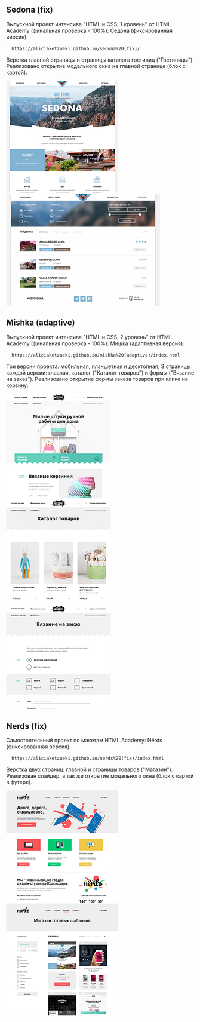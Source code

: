 Sedona (fix)
------------

Выпускной проект интенсива "HTML и CSS, 1 уровень" от HTML Academy (финальная проверка - 100%): Седона (фиксированная версия):

      https://aliciaketzueki.github.io/sedona%20(fix)/

Верстка главной страницы и страницы каталога гостиниц ("Гостиницы"). Реализовано открытие модального окна на главной странице (блок с картой).

![Sedona - index](https://github.com/aliciaketzueki/aliciaketzueki.github.io/raw/master/img/sedona-index-1200.jpg)
![Sedona - hotels](https://github.com/aliciaketzueki/aliciaketzueki.github.io/raw/master/img/sedona-hotels-1200.jpg)


Mishka (adaptive)
------------

Выпускной проект интенсива "HTML и CSS, 2 уровень" от HTML Academy (финальная проверка - 100%): Мишка (адаптивная версия):

      https://aliciaketzueki.github.io/mishka%20(adaptive)/index.html

Три версии проекта: мобильная, планшетная и десктопная; 3 страницы каждой версии: главная, каталог ("Каталог товаров") и формы ("Вязание на заказ"). Реализовано открытие формы заказа товаров при клике на корзину.

![Mishka - index](https://github.com/aliciaketzueki/aliciaketzueki.github.io/raw/master/img/mishka-index-desktop.jpg)
![Mishka - catalog](https://github.com/aliciaketzueki/aliciaketzueki.github.io/raw/master/img/mishka-catalog-desktop.jpg)
![Mishka - form](https://github.com/aliciaketzueki/aliciaketzueki.github.io/raw/master/img/mishka-form-desktop.jpg)


Nerds (fix)
------------

Самостоятельный проект по макетам HTML Academy: Nёrds (фиксированная версия):

      https://aliciaketzueki.github.io/nerds%20(fix)/index.html

Верстка двух страниц: главной и страницы товаров ("Магазин"). Реализован слайдер, а так же открытие модального окна (блок с картой в футере).

![Nerds - index](https://github.com/aliciaketzueki/aliciaketzueki.github.io/raw/master/img/nerds-index.jpg)
![Nerds - catalog](https://github.com/aliciaketzueki/aliciaketzueki.github.io/raw/master/img/nerds-catalog.jpg)
